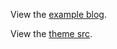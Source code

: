 View the [example blog](https://github.com/LekoArts/gatsby-starter-minimal-blog).

View the [theme src](https://github.com/LekoArts/gatsby-themes/tree/master/themes/gatsby-theme-minimal-blog).
